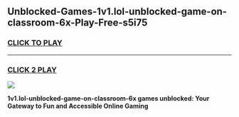 
## Unblocked-Games-1v1.lol-unblocked-game-on-classroom-6x-Play-Free-s5i75
<h3>
<a href="https://premium76.site?title=1v1.lol-unblocked-game-on-classroom-6x&ref=23A">CLICK TO PLAY</a></h3>
<hr>

<h3>
<a href="https://premium76.site?title=1v1.lol-unblocked-game-on-classroom-6x&ref=23A">CLICK 2 PLAY</a>
  
</h3>

<a href="https://premium76.site?title=1v1.lol-unblocked-game-on-classroom-6x&ref=23A"><img src="https://clearcache.store/games.png"></a>


**1v1.lol-unblocked-game-on-classroom-6x games unblocked: Your Gateway to Fun and Accessible Online Gaming**
